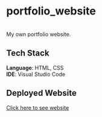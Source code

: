 # portfolio_website
<br>
My own portfolio website.
<br>

<h2>Tech Stack</h2>
  <b>Language</b>: HTML, CSS
<br>
  <b>IDE</b>: Visual Studio Code

<br>
<h2>Deployed Website</h2>
<a href="https://lucent-fudge-61cc21.netlify.app/">Click here to see website</a>
